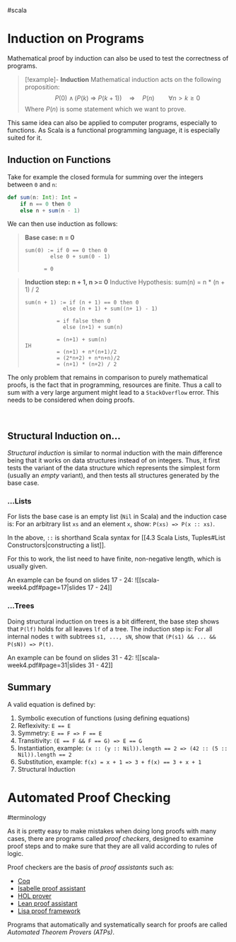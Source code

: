 #scala 
# Induction on Programs
Mathematical proof by induction can also be used to test the correctness of programs.
> [!example]- **Induction**
> Mathematical induction acts on the following proposition:
> $$P(0) \ \wedge \, \left( P(k) \ \Rightarrow \ P(k + 1) \right) \quad \Rightarrow \quad P(n) \qquad \forall n \gt k  \geq 0$$
> Where $P(n)$ is some statement which we want to prove.

This same idea can also be applied to computer programs, especially to functions. As Scala is a  functional programming language, it is especially suited for it.

## Induction on Functions
Take for example the closed formula for summing over the integers between `0` and `n`:
```Scala
def sum(n: Int): Int =
	if n == 0 then 0
	else n + sum(n - 1)
```
We can then use induction as follows:
> **Base case: n = 0**
> ```
> sum(0) := if 0 == 0 then 0
> 		  else 0 + sum(0 - 1)
>
> 		= 0
> ```

> **Induction step: n + 1, n >= 0**
> Inductive Hypothesis: sum(n) = n * (n + 1) / 2
> ```
> sum(n + 1) := if (n + 1) == 0 then 0
> 			  else (n + 1) + sum((n+ 1) - 1)
> 
> 			= if false then 0
> 			  else (n+1) + sum(n)
> 
> 			= (n+1) + sum(n)
> IH
> 			= (n+1) + n*(n+1)/2
> 			= (2*n+2) + n*n+n)/2
> 			= (n+1) * (n+2) / 2
> ```
The only problem that remains in comparison to purely mathematical proofs, is the fact that in programming, resources are finite. Thus a call to sum with a very large argument might lead to a `StackOverflow` error.
This needs to be considered when doing proofs.

<br>

## Structural Induction on... 
*Structural induction* is similar to normal induction with the main difference being that it works on data structures instead of on integers.
Thus, it first tests the variant of the data structure which represents the simplest form (usually an *empty* variant), and then tests all structures generated by the base case.

### ...Lists
For lists the base case is an empty list (`Nil` in Scala) and the induction case is:
For an arbitrary list `xs` and an element `x`, show: `P(xs) => P(x :: xs)`.

In the above, `::` is shorthand Scala syntax for [[4.3 Scala Lists, Tuples#List Constructors|constructing a list]].

For this to work, the list need to have finite, non-negative length, which is usually given.

An example can be found on slides 17 - 24: 
![[scala-week4.pdf#page=17|slides 17 - 24]]

### ...Trees
Doing structural induction on trees is a bit different, the base step shows that `P(lf)` holds for all leaves `lf` of a tree.
The induction step is:
For all internal nodes `t` with subtrees `s1, ..., sN`, show that 
`(P(s1) && ... && P(sN)) => P(t)`.

An example can be found on slides 31 - 42:
![[scala-week4.pdf#page=31|slides 31 - 42]]

## Summary
A valid equation is defined by:
1. Symbolic execution of functions (using defining equations)
2. Reflexivity: `E == E`
3. Symmetry: `E == F => F == E`
4. Transitivity: `(E == F && F == G) => E == G`
5. Instantiation, example:
   `(x :: (y :: Nil)).length == 2 => (42 :: (5 :: Nil)).length == 2`
6. Substitution, example:
   `f(x) = x + 1 => 3 + f(x) == 3 + x + 1`
7. Structural Induction

# Automated Proof Checking
#terminology 

As it is pretty easy to make mistakes when doing long proofs with many cases, there are programs called *proof checkers*, designed to examine proof steps and to make sure that they are all valid according to rules of logic.

Proof checkers are the basis of *proof assistants* such as:
- [Coq](https://coq.inria.fr/)
- [Isabelle proof assistant](https://isabelle.in.tum.de/)
- [HOL prover](https://hol-theorem-prover.org/)
- [Lean proof assistant](https://lean-lang.org/)
- [Lisa proof framework](https://github.com/epfl-lara/lisa)

Programs that automatically and systematically search for proofs are called *Automated Theorem Provers (ATPs)*.
